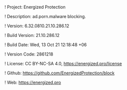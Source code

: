 ! Project: Energized Protection

! Description: ad.porn.malware blocking.

! Version: 6.32.0810.21.10.286.12

! Build Version: 21.10.286.12

! Build Date: Wed, 13 Oct 21 12:18:48 +06

! Version Code: 2861218

! License: CC BY-NC-SA 4.0, https://energized.pro/license

! Github: https://github.com/EnergizedProtection/block

! Web: https://energized.pro
